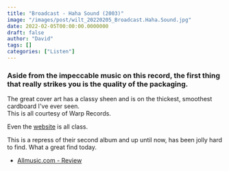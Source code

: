 ```yaml
---
title: "Broadcast - Haha Sound (2003)"
image: "/images/post/wilt_20220205_Broadcast.Haha.Sound.jpg"
date: 2022-02-05T00:00:00.0000000
draft: false
author: "David"
tags: []
categories: ["Listen"]
---
```

### Aside from the impeccable music on this record, the first thing that really strikes you is the quality of the packaging.

 The great cover art has a classy sheen and is on the thickest, smoothest cardboard I've ever seen.   
This is all courtesy of Warp Records.

 Even the [website](https://warp.net/artists) is all class. 

 This is a repress of their second album and up until now, has been jolly hard to find. What a great find today.

-  [Allmusic.com - Review](https://www.allmusic.com/album/haha-sound-mw0000320985)